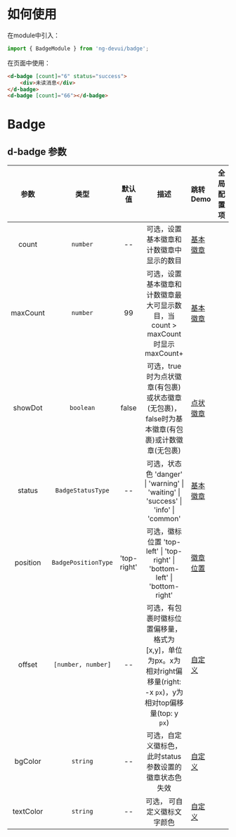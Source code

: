 # 如何使用
在module中引入：
```ts
import { BadgeModule } from 'ng-devui/badge';
```

在页面中使用：
```html
<d-badge [count]="6" status="success">
    <div>未读消息</div>
</d-badge>
<d-badge [count]="66"></d-badge>
```
# Badge

## d-badge 参数

|    参数     |      类型      |  默认值   | 描述                                                                           | 跳转 Demo                                            |全局配置项| 
| :----------------: | :---------: | :------------:  | :-----: | :---------------------------------------------------------------------------  |  :---------------------------     |
|     count      |    `number`     |   --    | 可选，设置基本徽章和计数徽章中显示的数目 | [基本徽章](demo#badge-basic) |
|    maxCount     | `number`   | 99  | 可选，设置基本徽章和计数徽章最大可显示数目，当 count > maxCount 时显示maxCount+  | [基本徽章](demo#badge-basic)     |
|   showDot   | `boolean`  | false | 可选，true时为点状徽章(有包裹)或状态徽章(无包裹)，false时为基本徽章(有包裹)或计数徽章(无包裹) | [点状徽章](demo#badge-dot)   |
| status |`BadgeStatusType` | -- | 可选，状态色 'danger' \| 'warning' \| 'waiting' \| 'success' \| 'info' \| 'common' | [基本徽章](demo#badge-basic) |
|   position    | `BadgePositionType`   |  'top-right'   | 可选，徽标位置 'top-left' \| 'top-right' \| 'bottom-left' \| 'bottom-right'   | [徽章位置](demo#position)      |
|  offset   |   `[number, number]`     |  --  | 可选，有包裹时徽标位置偏移量，格式为[x,y]，单位为px。x为相对right偏移量(right: -x `px`)，y为相对top偏移量(top: y `px`)               |   [自定义](demo#custom)   |
|    bgColor     |    `string`     |   --    | 可选，自定义徽标色，此时status参数设置的徽章状态色失效 |  [自定义](demo#custom)      |
|    textColor     |    `string`     |   --    | 可选， 可自定义徽标文字颜色 |  [自定义](demo#custom)      |
